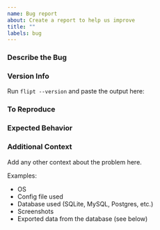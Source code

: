 ```yaml
---
name: Bug report
about: Create a report to help us improve
title: ""
labels: bug
---
```


### Describe the Bug

<!--
A clear and concise description of what the bug is.
-->

### Version Info

Run `flipt --version` and paste the output here:

### To Reproduce

<!--
Steps to reproduce the behavior.
-->

### Expected Behavior

<!--
A clear and concise description of what you expected to happen.
-->

### Additional Context

Add any other context about the problem here.

Examples:

- OS
- Config file used
- Database used (SQLite, MySQL, Postgres, etc.)
- Screenshots
- Exported data from the database (see below)

<!--
#### Screenshots

If applicable, add screenshots to help explain your problem.
-->

<!--
#### Attach an Export**

If the bug could be best shown with a specific set of data, please export your data by running:

```
flipt export > export.yml
```

And then attach the YAML file to this issue. ❤️
-->
